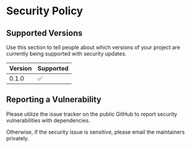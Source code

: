 # Security Policy

## Supported Versions

Use this section to tell people about which versions of your project are
currently being supported with security updates.

| Version | Supported          |
| ------- | ------------------ |
| 0.1.0  | :white_check_mark: |

## Reporting a Vulnerability

Please utilize the issue tracker on the public GitHub to report security vulnerabilities with dependencies.

Otherwise, if the security issue is sensitive, please email the maintainers privately.
